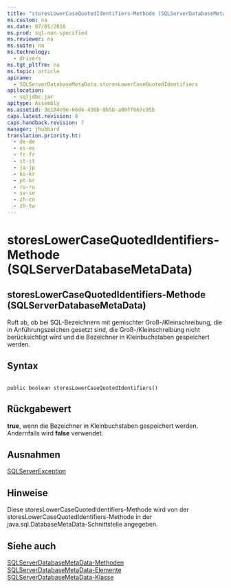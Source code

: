 ```yaml
---
title: "storesLowerCaseQuotedIdentifiers-Methode (SQLServerDatabaseMetaData)"
ms.custom: na
ms.date: 07/01/2016
ms.prod: sql-non-specified
ms.reviewer: na
ms.suite: na
ms.technology: 
  - drivers
ms.tgt_pltfrm: na
ms.topic: article
apiname: 
  - SQLServerDatabaseMetaData.storesLowerCaseQuotedIdentifiers
apilocation: 
  - sqljdbc.jar
apitype: Assembly
ms.assetid: 3e104c9e-66d4-436b-8b5b-a00ff667c95b
caps.latest.revision: 8
caps.handback.revision: 7
manager: jhubbard
translation.priority.ht: 
  - de-de
  - es-es
  - fr-fr
  - it-it
  - ja-jp
  - ko-kr
  - pt-br
  - ru-ru
  - sv-se
  - zh-cn
  - zh-tw
---
```

# storesLowerCaseQuotedIdentifiers-Methode (SQLServerDatabaseMetaData)
    
## storesLowerCaseQuotedIdentifiers\-Methode \(SQLServerDatabaseMetaData\)  
 Ruft ab, ob bei SQL\-Bezeichnern mit gemischter Groß\-\/Kleinschreibung, die in Anführungszeichen gesetzt sind, die Groß\-\/Kleinschreibung nicht berücksichtigt wird und die Bezeichner in Kleinbuchstaben gespeichert werden.  
  
## Syntax  
  
```  
  
public boolean storesLowerCaseQuotedIdentifiers()  
```  
  
## Rückgabewert  
 **true**, wenn die Bezeichner in Kleinbuchstaben gespeichert werden. Andernfalls wird **false** verwendet.  
  
## Ausnahmen  
 [SQLServerException](../content/SQLServerException-Class.md)  
  
## Hinweise  
 Diese storesLowerCaseQuotedIdentifiers\-Methode wird von der storesLowerCaseQuotedIdentifiers\-Methode in der java.sql.DatabaseMetaData\-Schnittstelle angegeben.  
  
## Siehe auch  
 [SQLServerDatabaseMetaData-Methoden](../content/SQLServerDatabaseMetaData-Methods.md)   
 [SQLServerDatabaseMetaData-Elemente](../content/SQLServerDatabaseMetaData-Members.md)   
 [SQLServerDatabaseMetaData-Klasse](../content/SQLServerDatabaseMetaData-Class.md)  
  
  